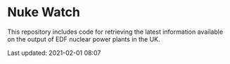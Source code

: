# Nuke Watch

This repository includes code for retrieving the latest information available on the output of EDF nuclear power plants in the UK.

Last updated: 2021-02-01 08:07